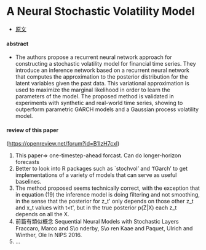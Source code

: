 # A Neural Stochastic Volatility Model  
* [原文](https://arxiv.org/abs/1712.00504)

#### abstract  
* The authors propose a recurrent neural network approach for constructing a
stochastic volatility model for financial time series. They introduce an
inference network based on a recurrent neural network that computes the
approximation to the posterior distribution for the latent variables given the
past data. This variational approximation is used to maximize the marginal
likelihood in order to learn the parameters of the model. The proposed method
is validated in experiments with synthetic and real-world time series, showing
to outperform parametric GARCH models and a Gaussian process volatility model.

#### review of this paper
(https://openreview.net/forum?id=B1IzH7cxl)
1. This paper=> one-timestep-ahead forcast. Can do longer-horizon forecasts
2. Better to look into R packages such as `stochvol’ and ‘fGarch’ to get implementations of a variety of models that can serve as useful baselines.
3. The method proposed seems technically correct, with the exception that in
equation (19) the inference model is doing filtering and not smoothing, in the
sense that the posterior for z_t' only depends on those other z_t and x_t
values with t<t', but in the true posterior p(Z|X) each z_t depends on all the
X.
4. 前篇有類似概念 Sequential Neural Models with Stochastic Layers Fraccaro, Marco and S\o nderby,
S\o ren Kaae and Paquet, Ulrich and Winther, Ole In NIPS 2016.
5. ...
